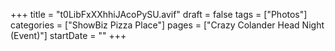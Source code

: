 +++
title = "t0LibFxXXhhiJAcoPySU.avif"
draft = false
tags = ["Photos"]
categories = ["ShowBiz Pizza Place"]
pages = ["Crazy Colander Head Night (Event)"]
startDate = ""
+++

